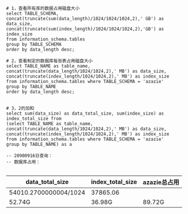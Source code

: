 ```mysql
# 1，查看所有库的数据占用磁盘大小
select TABLE_SCHEMA, concat(truncate(sum(data_length)/1024/1024/1024,2),' GB') as data_size,
concat(truncate(sum(index_length)/1024/1024/1024,2),'GB') as index_size
from information_schema.tables
group by TABLE_SCHEMA
order by data_length desc;

# 2，查看制定的数据库每张表占用磁盘大小
select TABLE_NAME as table_name, concat(truncate(data_length/1024/1024,2),' MB') as data_size,
concat(truncate(index_length/1024/1024,2),' MB') as index_size
from information_schema.tables where TABLE_SCHEMA = 'azazie'
group by TABLE_NAME
order by data_length desc;


# 3，2的加和
select sum(data_size) as data_total_size, sum(index_size) as index_total_size from
(select TABLE_NAME as table_name, concat(truncate(data_length/1024/1024,2),' MB') as data_size,
concat(truncate(index_length/1024/1024,2),' MB') as index_size
from information_schema.tables where TABLE_SCHEMA = 'azazie'
group by TABLE_NAME) as a

-- 20900916日查询：
-- 数据库占用：


```





| data_total_size       | index_total_size | azazie总占用 |
| --------------------- | ---------------- | ------------ |
| 54010.2700000004/1024 | 37865.06         |              |
| 52.74G                | 36.98G           | 89.72G       |







